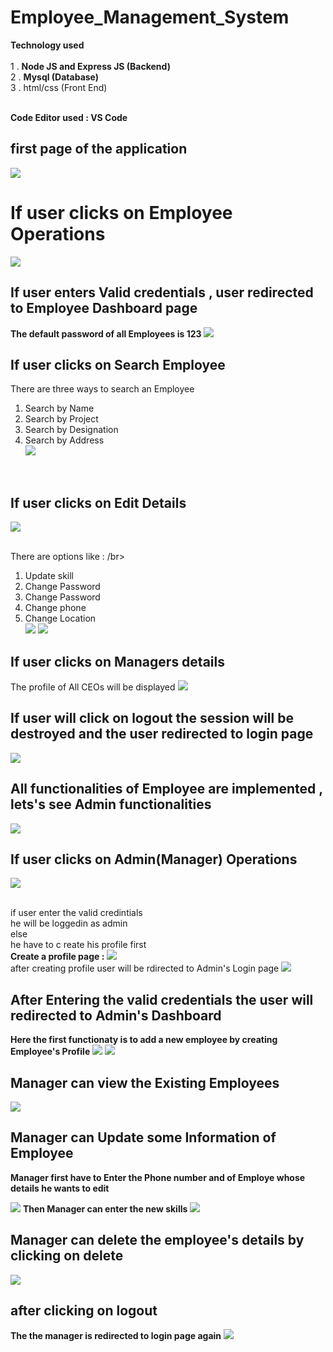 # Employee_Management_System
<b>Technology used </b></br>
</br>
1 . <b> Node JS and Express JS (Backend) </b> </br>
2 . <b> Mysql (Database)  </b></br>
3 . html/css (Front End)</br>

</br>
<b> Code Editor used : VS Code </b></br>
    


## first page of the application 

![](Images_employee_management_system/1.firstPage.bmp)

# If user clicks on Employee Operations 
![](Images_employee_management_system/2.employee_login%20page.bmp)

## If user enters Valid credentials , user redirected to Employee Dashboard page 
<b>The default password of all Employees is 123 </b>
![](Images_employee_management_system/3.employee_dashboard.bmp)

## If user clicks on Search Employee 
There are three ways to search an Employee </br>
1. Search by Name</br>
2. Search by Project</br>
3. Search by Designation </br>
4. Search by Address</br>
![](Images_employee_management_system/4.search_employee_1.bmp)
</br>

## If user clicks on Edit Details
![](Images_employee_management_system/3.employee_dashboard.bmp)
</br>
</br>

There are options like : /br>
1. Update skill</br>
2. Change Password</br>
3. Change Password </br>
4. Change phone </br>
5. Change Location</br>
![](Images_employee_management_system/6.edit_details_1.bmp)
![](Images_employee_management_system/7.edit_details_2.bmp)

## If user clicks on Managers details 
The profile of All CEOs  will be displayed
![](Images_employee_management_system/8.manager_profile.bmp)

## If user will click on logout the session will be destroyed and the user redirected to login page
![](Images_employee_management_system/2.employee_login%20page.bmp)

## All functionalities of Employee are implemented , </br> lets's see Admin functionalities 
![](Images_employee_management_system/1.firstPage.bmp)
## If user clicks on Admin(Manager) Operations
![](Images_employee_management_system/9.Admin_operations_1.bmp)

</br> if user enter the valid credintials </br>
he will be loggedin as admin <br/>
else</br>
he have to c reate his profile first </br>
<b>Create a profile page : </b>
![](Images_employee_management_system/10.create_employee_profile.bmp)
</br>
after creating profile user will be rdirected to Admin's Login page
![](Images_employee_management_system/9.Admin_operations_1.bmp)
## After Entering the valid credentials the user will redirected to Admin's Dashboard
<b>Here the first functionaty is to add a new employee by creating Employee's Profile</b>
![](Images_employee_management_system/11.Admin_dashboard_1.bmp)
![](Images_employee_management_system/11.Admin_dashboard_2.bmp)

## Manager can view the Existing Employees 
![](Images_employee_management_system/12.employee_details.bmp)
## Manager can Update some Information of Employee
<b> Manager first have to Enter the Phone number and of Employe whose details he wants to edit  </b>

![](Images_employee_management_system/13.update_employee.bmp)
<b>Then Manager can enter the new skills</b>
![](Images_employee_management_system/13.update_employee_2.bmp)
## Manager can delete the employee's details by clicking on delete 
![](Images_employee_management_system/14.deleteEmployee.bmp)
## after clicking on logout 
<b> The the manager is redirected to login page again</b>
![](Images_employee_management_system/9.Admin_operations_1.bmp)















